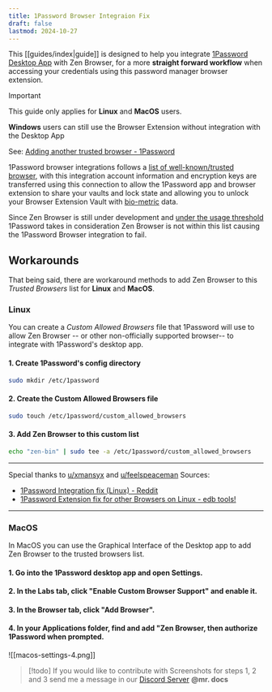 ```yaml
---
title: 1Password Browser Integraion Fix
draft: false
lastmod: 2024-10-27
---
```


This [[guides/index|guide]] is designed to help you integrate [1Password Desktop App](https://1password.com/downloads) with  Zen Browser, for a more **straight forward workflow** when accessing your credentials using this password manager browser extension.

> [!important]
> This guide only applies for **Linux** and **MacOS** users.
> 
> **Windows** users can still use the Browser Extension without integration with the Desktop App
> 
> See: [Adding another trusted browser - 1Password](https://support.1password.com/1password-browser-connection-security/#adding-another-trusted-browser)

1Password browser integrations follows a [list of well-known/trusted browser](https://support.1password.com/1password-browser-connection-security/), with this integration account information and encryption keys are transferred using this connection to allow the 1Password app and browser extension to share your vaults and lock state and allowing you to unlock your Browser Extension Vault with [bio-metric](https://en.wikipedia.org/wiki/Biometrics) data.

Since Zen Browser is still under development and [under the usage threshold](https://1password.community/discussion/comment/719323#Comment_719341) 1Password takes in consideration Zen Browser is not within this list causing the 1Password Browser integration to fail.

## Workarounds

That being said, there  are workaround methods to add Zen Browser to this *Trusted Browsers* list for **Linux** and **MacOS**.

### Linux
You can create a *Custom Allowed Browsers* file that 1Password will use to allow Zen Browser -- or other non-officially supported browser-- to integrate with 1Password's desktop app.

#### 1. Create 1Password's config directory
```bash
sudo mkdir /etc/1password
```

#### 2. Create the Custom Allowed Browsers file
```bash
sudo touch /etc/1password/custom_allowed_browsers
```

#### 3. Add Zen Browser to this custom list

```bash
echo "zen-bin" | sudo tee -a /etc/1password/custom_allowed_browsers
```

---
Special thanks to [u/xmansyx](https://www.reddit.com/user/xmansyx/) and [u/feelspeaceman](https://www.reddit.com/user/feelspeaceman/)
Sources:
- [1Password Integration fix (Linux) - Reddit](https://www.reddit.com/r/zen_browser/comments/1gcm33v/1password_integration_fix_linux/)
- [1Password Extension fix for other Browsers on Linux - edb tools!](https://edb.tools/posts/1password-extension-fix/)
---

### MacOS
In MacOS you can use the Graphical Interface of the Desktop app to add Zen Browser to the trusted browsers list.

#### 1. Go into the 1Password desktop app and open Settings.

#### 2. In the Labs tab, click "Enable Custom Browser Support" and enable it.

#### 3. In the Browser tab, click "Add Browser".

#### 4. In your Applications folder, find and add "Zen Browser, then authorize 1Password when prompted.

![[macos-settings-4.png]]

> [!todo]
> If you would like to contribute with Screenshots for steps 1, 2 and 3 send me a message in our [Discord Server](https://discord.gg/zen-browser) **@mr. docs**